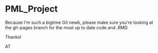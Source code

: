# PML_Project

Because I'm such a bigtime Git newb, please make sure you're looking at the gh-pages branch for the most up to date code and .RMD

Thanks!

AT
